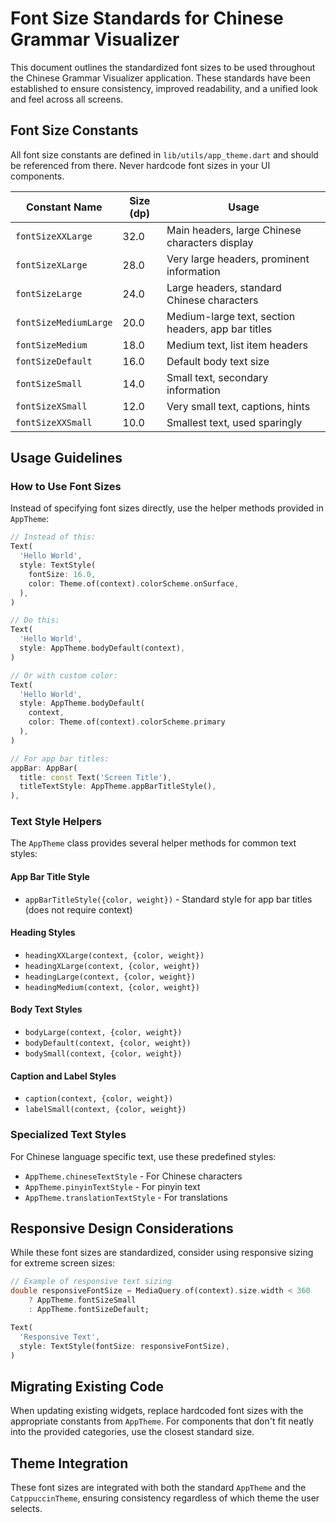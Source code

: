 # Font Size Standards for Chinese Grammar Visualizer

This document outlines the standardized font sizes to be used throughout the Chinese Grammar Visualizer application. These standards have been established to ensure consistency, improved readability, and a unified look and feel across all screens.

## Font Size Constants

All font size constants are defined in `lib/utils/app_theme.dart` and should be referenced from there. Never hardcode font sizes in your UI components.

| Constant Name | Size (dp) | Usage |
|---------------|-----------|-------|
| `fontSizeXXLarge` | 32.0 | Main headers, large Chinese characters display |
| `fontSizeXLarge` | 28.0 | Very large headers, prominent information |
| `fontSizeLarge` | 24.0 | Large headers, standard Chinese characters |
| `fontSizeMediumLarge` | 20.0 | Medium-large text, section headers, app bar titles |
| `fontSizeMedium` | 18.0 | Medium text, list item headers |
| `fontSizeDefault` | 16.0 | Default body text size |
| `fontSizeSmall` | 14.0 | Small text, secondary information |
| `fontSizeXSmall` | 12.0 | Very small text, captions, hints |
| `fontSizeXXSmall` | 10.0 | Smallest text, used sparingly |

## Usage Guidelines

### How to Use Font Sizes

Instead of specifying font sizes directly, use the helper methods provided in `AppTheme`:

```dart
// Instead of this:
Text(
  'Hello World',
  style: TextStyle(
    fontSize: 16.0,
    color: Theme.of(context).colorScheme.onSurface,
  ),
)

// Do this:
Text(
  'Hello World',
  style: AppTheme.bodyDefault(context),
)

// Or with custom color:
Text(
  'Hello World',
  style: AppTheme.bodyDefault(
    context, 
    color: Theme.of(context).colorScheme.primary
  ),
)

// For app bar titles:
appBar: AppBar(
  title: const Text('Screen Title'),
  titleTextStyle: AppTheme.appBarTitleStyle(),
),
```

### Text Style Helpers

The `AppTheme` class provides several helper methods for common text styles:

#### App Bar Title Style
- `appBarTitleStyle({color, weight})` - Standard style for app bar titles (does not require context)

#### Heading Styles
- `headingXXLarge(context, {color, weight})`
- `headingXLarge(context, {color, weight})`
- `headingLarge(context, {color, weight})`
- `headingMedium(context, {color, weight})`

#### Body Text Styles
- `bodyLarge(context, {color, weight})`
- `bodyDefault(context, {color, weight})`
- `bodySmall(context, {color, weight})`

#### Caption and Label Styles
- `caption(context, {color, weight})`
- `labelSmall(context, {color, weight})`

### Specialized Text Styles

For Chinese language specific text, use these predefined styles:

- `AppTheme.chineseTextStyle` - For Chinese characters
- `AppTheme.pinyinTextStyle` - For pinyin text
- `AppTheme.translationTextStyle` - For translations

## Responsive Design Considerations

While these font sizes are standardized, consider using responsive sizing for extreme screen sizes:

```dart
// Example of responsive text sizing
double responsiveFontSize = MediaQuery.of(context).size.width < 360 
    ? AppTheme.fontSizeSmall 
    : AppTheme.fontSizeDefault;

Text(
  'Responsive Text',
  style: TextStyle(fontSize: responsiveFontSize),
)
```

## Migrating Existing Code

When updating existing widgets, replace hardcoded font sizes with the appropriate constants from `AppTheme`. For components that don't fit neatly into the provided categories, use the closest standard size.

## Theme Integration

These font sizes are integrated with both the standard `AppTheme` and the `CatppuccinTheme`, ensuring consistency regardless of which theme the user selects.